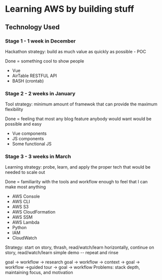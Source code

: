 # Learning AWS by building stuff

## Technology Used

### Stage 1 - 1 week in December

Hackathon strategy: build as much value as quickly as possible - POC

Done = something cool to show people

- Vue
- AirTable RESTFUL API
- BASH (crontab)

### Stage 2 - 2 weeks in January

Tool strategy: minimum amount of framewok that can provide the maximum flexibility

Done = feeling that most any blog feature anybody would want would be possible and easy

- Vue components
- JS components
- Some functional JS

### Stage 3 - 3 weeks in March

Learning strategy: probe, learn, and apply the proper tech that would be needed to scale out

Done = familiarity with the tools and workflow enough to feel that I can make most anything

- AWS Console
- AWS CLI
- AWS S3
- AWS CloudFormation
- AWS SSM
- AWS Lambda
- Python
- IAM
- CloudWatch

Strategy: start on story, thrash, read/watch/learn horizontally, continue on story, read/watch/learn simple demo -- repeat and rinse

goal -> workflow -> research goal -> workflow -> context -> goal -> workflow ->guided tour -> goal -> workflow
Problems:
stack depth, maintaining focus, and motivation